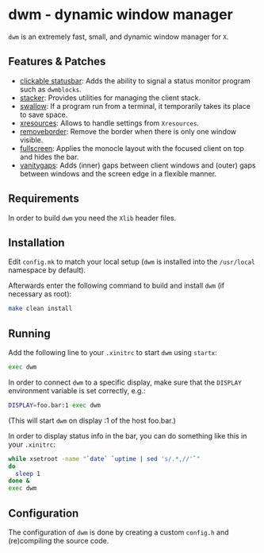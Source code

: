 # dwm - dynamic window manager

`dwm` is an extremely fast, small, and dynamic window manager for `X`.


## Features & Patches
- [clickable statusbar](https://dwm.suckless.org/patches/statuscmd/): Adds the ability to signal a status monitor program such as `dwmblocks`.
- [stacker](https://dwm.suckless.org/patches/stacker/): Provides utilities for managing the client stack.
- [swallow](https://dwm.suckless.org/patches/swallow/): If a program run from a terminal, it temporarily takes its place to save space.
- [xresources](https://dwm.suckless.org/patches/xresources/): Allows to handle settings from `Xresources`.
- [removeborder](https://dwm.suckless.org/patches/removeborder/): Remove the border when there is only one window visible.
- [fullscreen](https://dwm.suckless.org/patches/fullscreen/): Applies the monocle layout with the focused client on top and hides the bar.
- [vanitygaps](https://dwm.suckless.org/patches/vanitygaps/): Adds (inner) gaps between client windows and (outer) gaps between windows and the screen edge in a flexible manner.

## Requirements

In order to build `dwm` you need the `Xlib` header files.


## Installation

Edit `config.mk` to match your local setup (`dwm` is installed into the `/usr/local` namespace by default).

Afterwards enter the following command to build and install `dwm` (if necessary as root):

```bash
make clean install
```

## Running

Add the following line to your `.xinitrc` to start `dwm` using `startx`:

```bash
exec dwm
```

In order to connect `dwm` to a specific display, make sure that the `DISPLAY` environment variable is set correctly, e.g.:

```bash
DISPLAY=foo.bar:1 exec dwm
```

(This will start `dwm` on display :1 of the host foo.bar.)

In order to display status info in the bar, you can do something
like this in your `.xinitrc`:

```bash
while xsetroot -name "`date` `uptime | sed 's/.*,//'`"
do
  sleep 1
done &
exec dwm
```

## Configuration

The configuration of `dwm` is done by creating a custom `config.h` and (re)compiling the source code.
